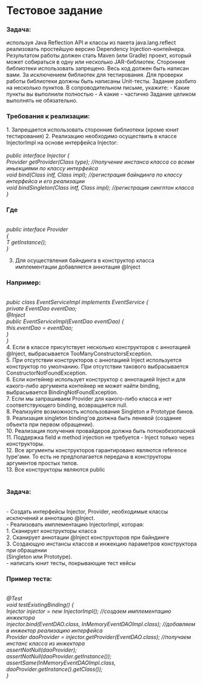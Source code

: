 <h1>Тестовое задание</h1>

<h3>Задача:</h3> используя Java Reflection API и классы из пакета java.lang.reflect реализовать простейшую версию Dependency Injection-контейнера.
Результатом работы должен стать Maven (или Gradle) проект, который может собираться в одну или несколько JAR-библиотек.
Сторонние библиотеки использовать запрещено. Весь код должен быть написан вами. За исключением библиотек для тестирования.
Для проверки работы библиотеки должны быть написаны Unit-тесты.
Задание разбито на несколько пунктов.
В сопроводительном письме, укажите:
	- Какие пункты вы выполнили полностью
	- А какие - частично
Задание целиком выполнять не обязательно.

<h3>Требования к реализации:</h3>
1.  Запрещается использовать сторонние библиотеки (кроме юнит тестирования)
2.  Реализацию необходимо осуществить в классе InjectorImpl на основе интерфейса Injector:<br><br>
 <i>public interface Injector {<br>
    <T> Provider<T> getProvider(Class<T> type); //получение инстанса класса со всеми иньекциями по классу интерфейса <br>
    <T> void bind(Class<T> intf, Class<? extends T> impl); //регистрация байндинга по классу интерфейса и его реализации<br>
    <T> void bindSingleton(Class<T> intf, Class<? extends T> impl); //регистрация синглтон класса <br>
}</i>

<h3>Где</h3><br>
  <i>public interface Provider<T><br>
  {    <br>
       T getInstance();   <br>
  }</i>

3. Для осуществления байндинга в конструктор класса имплементации добавляется аннотация @Inject

<h3>Например:</h3><br>
   <i>pubic class  EventServiceImpl implements EventService {<br>
        private EventDao eventDao;	<br>
        @Inject<br>
        public EventServiceImpl(EventDao eventDao) {<br>
            this.eventDao = eventDao;<br>
         }<br>
   }<br></i>
4. Если в классе присутствует несколько конструкторов с аннотацией @Inject, выбрасывается TooManyConstructorsException.<br>
5. При отсутствии конструкторов с аннотацией Inject используется конструктор по умолчанию. При
отсутствии такового выбрасывается ConstructorNotFoundException.<br>
6. Если контейнер использует конструктор с аннотацией Inject и для какого-либо аргумента контейнер
не может найти binding, выбрасывается BindingNotFoundException.<br>
7. Если мы запрашиваем Provider для какого-либо класса и нет cоответствующего binding, возвращается null.<br>
8. Реализуйте возможность использования Singleton и Prototype бинов.<br>
9. Реализация singleton binding'ов должна быть ленивой (создание объекта при первом обращении).<br>
10. Реализация получения провайдеров должна быть потокобезопасной<br>
11. Поддержка field и method injection не требуется - Inject только через конструкторы.<br>
12. Все аргументы конструкторов гарантировано являются reference type'ами. То есть не предполагается передача в конструкторы аргументов простых типов.<br>
13. Все конструкторы являются public<br><br>
<h3>Задача:</h3><br>
- Создать интерфейсы Injector, Provider, необходимые классы исключений и аннотацию @Inject.<br>
- Реализовать имплементацию InjectorImpl, которая:<br>
	1. Сканирует конструкторы класса<br>
	2. Сканирует аннотации @Inject конструкторов при байндинге <br>
	3. Создающую инстансы классов и инжекцию параметров конструктора при обращении<br>  
                  (Singleton или Prototype).<br>
- написать юнит тесты, покрывающие тест кейсы<br>

<h3>Пример теста:</h3><br>
  <i>  @Test<br>
    void testExistingBinding()     {<br>
        Injector injector = new InjectorImpl(); //создаем имплементацию инжектора<br>
        injector.bind(EventDAO.class, InMemoryEventDAOImpl.class); //добавляем в инжектор реализацию интерфейса<br>
        Provider<EventDAO> daoProvider = injector.getProvider(EventDAO.class); //получаем инстанс класса из инжектора<br>
        assertNotNull(daoProvider); <br>
        assertNotNull(daoProvider.getInstance());<br>
        assertSame(InMemoryEventDAOImpl.class, daoProvider.getInstance().getClass());<br>
    }</i>
